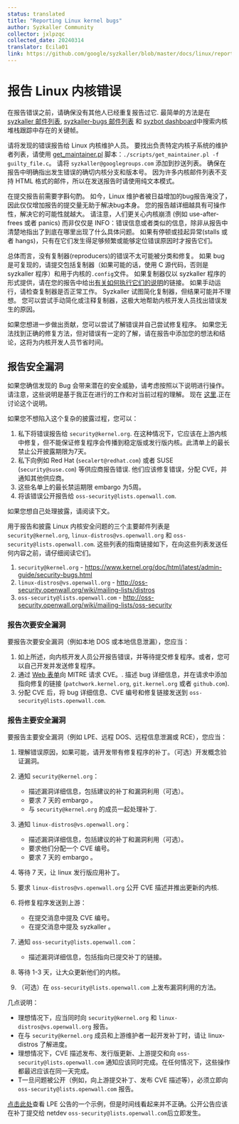 ```yaml
---
status: translated
title: "Reporting Linux kernel bugs"
author: Syzkaller Community
collector: jxlpzqc
collected_date: 20240314
translator: Ecila01
link: https://github.com/google/syzkaller/blob/master/docs/linux/reporting_kernel_bugs.md
---
```


# 报告 Linux 内核错误

在报告错误之前，请确保没有其他人已经重复报告过它. 最简单的方法是在 [syzkaller 邮件列表](https://groups.google.com/forum/#!forum/syzkaller), [syzkaller-bugs 邮件列表](https://groups.google.com/forum/#!forum/syzkaller-bugs) 和 [syzbot dashboard](https://syzkaller.appspot.com/upstream)中搜索内核堆栈跟踪中存在的关键帧。

请将发现的错误报告给 Linux 内核维护人员。
要找出负责特定内核子系统的维护者列表，请使用 [get_maintainer.pl](https://github.com/torvalds/linux/blob/master/scripts/get_maintainer.pl) 脚本：`./scripts/get_maintainer.pl -f guilty_file.c`。 请将 `syzkaller@googlegroups.com` 添加到抄送列表。
确保在报告中明确指出发生错误的确切内核分支和版本号。
因为许多内核邮件列表不支持 HTML 格式的邮件，所以在发送报告时请使用纯文本模式。

在提交报告前需要字斟句酌。
如今，Linux 维护者被日益增加的bug报告淹没了，因此仅仅增加报告的提交量无助于解决bug本身。
您的报告越详细越具有可操作性，解决它的可能性就越大。
请注意，人们更关心内核崩溃 (例如 use-after-frees 或者 panics) 而非仅仅是 INFO：错误信息或者类似的信息，除非从报告中清楚地指出了到底在哪里出现了什么具体问题。
如果有停顿或挂起异常(stalls 或者 hangs)，只有在它们发生得足够频繁或能够定位错误原因时才报告它们。

总体而言，没有复制器(reproducers)的错误不太可能被分类和修复。
如果 bug 是可复现的，请提交包括复制器（如果可能的话，使用 C 源代码，否则是 syzkaller 程序）和用于内核的`.config`文件。
如果复制器仅以 syzkaller 程序的形式提供，请在您的报告中给出[有关如何执行它们的说明](/docs/executing_syzkaller_programs.md)的链接。
如果手动运行，请检查复制器是否正常工作。
Syzkaller 试图简化复制器，但结果可能并不理想。
您可以尝试手动简化或注释复制器，这极大地帮助内核开发人员找出错误发生的原因。


如果您想进一步做出贡献，您可以尝试了解错误并自己尝试修复程序。 如果您无法找到正确的修复方法，但对错误有一定的了解，请在报告中添加您的想法和结论，这将为内核开发人员节省时间。

## 报告安全漏洞

如果您确信发现的 Bug 会带来潜在的安全威胁，请考虑按照以下说明进行操作。 
请注意，这些说明是基于我正在进行的工作和对当前过程的理解。 现在 [这里](http://seclists.org/oss-sec/2017/q3/242).正在讨论这个说明。

如果您不想陷入这个复杂的披露过程，您可以：

1. 私下将错误报告给 `security@kernel.org`. 在这种情况下，它应该在上游内核中修复，但不能保证修复程序会传播到稳定版或发行版内核。此清单上的最长禁止公开披露期限为7天。
2. 私下向例如 Red Hat (`secalert@redhat.com`) 或者 SUSE (`security@suse.com`) 等供应商报告错误. 他们应该修复错误，分配 CVE，并通知其他供应商。
3. 这些名单上的最长禁运期限 embargo 为5周。
4. 将该错误公开报告给 `oss-security@lists.openwall.com`.

如果您想自己处理披露，请阅读下文。

用于报告和披露 Linux 内核安全问题的三个主要邮件列表是 `security@kernel.org`, `linux-distros@vs.openwall.org` 和 `oss-security@lists.openwall.com`.
这些列表的指南链接如下，在向这些列表发送任何内容之前，请仔细阅读它们。

1. `security@kernel.org` - https://www.kernel.org/doc/html/latest/admin-guide/security-bugs.html
2. `linux-distros@vs.openwall.org` - http://oss-security.openwall.org/wiki/mailing-lists/distros
3. `oss-security@lists.openwall.com` - http://oss-security.openwall.org/wiki/mailing-lists/oss-security

### 报告次要安全漏洞

要报告次要安全漏洞（例如本地 DOS 或本地信息泄漏），您应当：

1. 如上所述，向内核开发人员公开报告错误，并等待提交修复程序。或者，您可以自己开发并发送修复程序。
2. 通过 [Web 表单](https://cveform.mitre.org/)向 MITRE 请求 CVE。. 描述 bug 详细信息，并在请求中添加指向修复的链接 (`patchwork.kernel.org`, `git.kernel.org` 或者 `github.com`).
3. 分配 CVE 后，将 bug 详细信息、CVE 编号和修复链接发送到 `oss-security@lists.openwall.com`.

### 报告主要安全漏洞

要报告主要安全漏洞（例如 LPE、远程 DOS、远程信息泄漏或 RCE），您应当：

1. 理解错误原因，如果可能，请开发带有修复程序的补丁。（可选）开发概念验证漏洞。
2. 通知 `security@kernel.org`：
    * 描述漏洞详细信息，包括建议的补丁和漏洞利用（可选）。
    * 要求 7 天的 embargo 。
    * 与 `security@kernel.org` 的成员一起处理补丁.
3. 通知 `linux-distros@vs.openwall.org`：
    * 描述漏洞详细信息，包括建议的补丁和漏洞利用（可选）。
    * 要求他们分配一个 CVE 编号。
    * 要求 7 天的 embargo 。
4. 等待 7 天，让 linux 发行版应用补丁。
5. 要求 `linux-distros@vs.openwall.org` 公开 CVE 描述并推出更新的内核.
6. 将修复程序发送到上游：
    * 在提交消息中提及 CVE 编号。
    * 在提交消息中提及 syzkaller 。

7. 通知 `oss-security@lists.openwall.com`：
    * 描述漏洞详细信息，包括指向已提交补丁的链接。
8. 等待 1-3 天，让大众更新他们的内核。
9. （可选）在 `oss-security@lists.openwall.com` 上发布漏洞利用的方法。

几点说明：

* 理想情况下，应当同时向 `security@kernel.org` 和 `linux-distros@vs.openwall.org` 报告。
* 在与 `security@kernel.org` 成员和上游维护者一起开发补丁时，请让 linux-distros 了解进度。
* 理想情况下，CVE 描述发布、发行版更新、上游提交和向 `oss-security@lists.openwall.com` 通知应该同时完成。在任何情况下，这些操作都最迟应该在同一天完成。
* T一旦问题被公开（例如，向上游提交补丁、发布 CVE 描述等），必须立即向 `oss-security@lists.openwall.com` 报告。

[点击此处](http://seclists.org/oss-sec/2016/q4/607)查看 LPE 公告的一个示例，但是时间线看起来并不正确。公开公告应该在补丁提交给 netdev `oss-security@lists.openwall.com`后立即发生。
